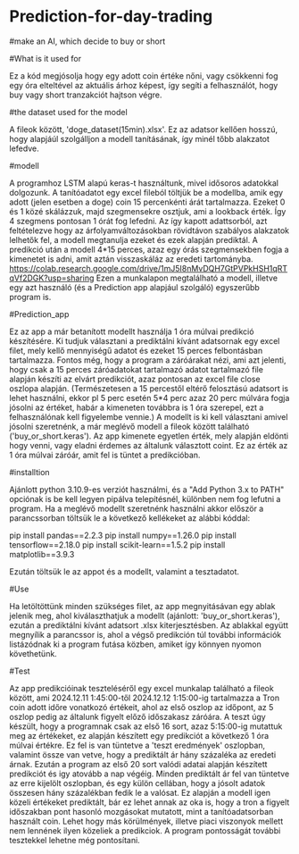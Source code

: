 # Prediction-for-day-trading
#make an AI, which decide to buy or short

#What is it used for

Ez a kód megjósolja hogy egy adott coin értéke nőni, vagy csökkenni fog egy óra elteltével az aktuális árhoz képest, így segíti a felhasználót, hogy buy vagy short tranzakciót hajtson végre. 

#the dataset used for the model

A fileok között, 'doge_dataset(15min).xlsx'. Ez az adatsor kellően hosszú, hogy alapjáúl szolgálljon a modell tanításának, így minél tőbb alakzatot lefedve.

#modell

A programhoz LSTM alapú keras-t használtunk, mivel idősoros adatokkal dolgozunk. 
A tanítóadatot egy excel fileból töltjük be a modellba, amik egy adott (jelen esetben a doge) coin 15 percenkénti árát tartalmazza. Ezeket 0 és 1 közé skálázzuk, majd szegmensekre osztjuk, ami a lookback érték. Így 4 szegmens pontosan 1 órát fog lefedni. Az így kapott adattsorból, azt feltételezve hogy az árfolyamváltozásokban rövidtávon szabályos alakzatok lelhetők fel, a modell megtanulja ezeket és ezek alapján prediktál. A predikció után a modell 4*15 perces, azaz egy órás szegmensekben fogja a kimenetet is adni, amit aztán visszaskáláz az eredeti tartományba.
https://colab.research.google.com/drive/1mJ5I8nMvDQH7GtPVPkHSH1qRTqVf2DGK?usp=sharing
Ezen a munkalapon megtalálható a modell, illetve egy azt használó (és a Prediction app alapjául szolgáló) egyszerűbb program is.

#Prediction_app

Ez az app a már betanított modellt használja 1 óra múlvai predikció készítésére. Ki tudjuk választani a prediktálni kívánt adatsornak egy excel filet, mely kellő mennyiségű adatot és ezeket 15 perces felbontásban tartalmazza. Fontos még, hogy a program a záróárakat nézi, ami azt jelenti, hogy csak a 15 perces záróadatokat tartalmazó adatot tartalmazó file alapján készíti az elvárt predikciót, azaz pontosan az excel file close oszlopa alapján. (Természetesen a 15 percestől eltérő felosztású adatsort is lehet használni, ekkor pl 5 perc esetén 5*4 perc azaz 20 perc múlvára fogja jósolni az értéket, habár a kimeneten továbbra is 1 óra szerepel, ezt a felhasználónak kell figyelembe vennie.) A modellt is ki kell választani amivel jósolni szeretnénk, a már meglévő modell a fileok között található ('buy_or_short.keras'). Az app kimenete egyetlen érték, mely alapján eldönti hogy venni, vagy eladni érdemes az általunk választott coint. Ez az érték az 1 óra múlvai záróár, amit fel is tüntet a predikcióban.


#installtion

Ajánlott python 3.10.9-es verziót használmi, és a "Add Python 3.x to PATH" opciónak is be kell legyen pipálva telepítésnél, különben nem fog lefutni a program.
Ha a meglévő modellt szeretnénk használni akkor először a parancssorban töltsük le a következő kellékeket az alábbi kóddal:

 pip install pandas==2.2.3 
 pip install numpy==1.26.0 
 pip install tensorflow==2.18.0 
 pip install scikit-learn==1.5.2 
 pip install matplotlib==3.9.3 

Ezután töltsük le az appot és a modellt, valamint a tesztadatot.

#Use

Ha letöltöttünk minden szükséges filet, az app megnyitásávan egy ablak jelenik meg, ahol kiválaszthatjuk a modellt (ajánlott: 'buy_or_short.keras'), ezután a prediktálni kívánt adatsort .xlsx kiterjesztésben. Az ablakkal együtt megnyílik a parancssor is, ahol a végső predikción túl további információk listázódnak ki a program futása közben, amiket így könnyen nyomon követhetünk.

#Test

Az app predikcióinak teszteléséről egy excel munkalap található a fileok között, ami 2024.12.11  1:45:00-től 2024.12.12  1:15:00-ig tartalmazza a Tron coin adott időre vonatkozó értékeit, ahol az első oszlop az időpont, az 5 oszlop pedig az általunk figyelt előző időszakasz záróára. A teszt úgy készült, hogy a programnak csak az első 16 sort, azaz 5:15:00-ig mutattuk meg az értékeket, ez alapján készített egy predikciót a következő 1 óra múlvai értékre. Ez fel is van tüntetve a 'teszt eredmények' oszlopban, valamint össze van vetve, hogy a prediktált ár hány százaléka az eredeti árnak. Ezután a program az első 20 sort valódi adatai alapján készített predikciót és igy atovább a nap végéig. Minden prediktált ár fel van tüntetve az erre kijelölt oszlopban, és egy külön cellában, hogy a jósolt adatok összesen hány százalékban fedik le a valósat. Ez alapján a modell igen közeli értékeket prediktált, bár ez lehet annak az oka is, hogy a tron a figyelt időszakban pont hasonló mozgásokat mutatott, mint a tanítóadatsorban használt coin. Lehet hogy más körülmények, illetve piaci viszonyok mellett nem lennének ilyen közeliek a predikciok. A program pontosságát további tesztekkel lehetne még pontosítani.

